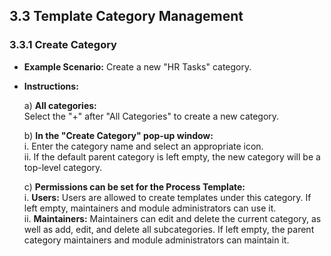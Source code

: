 ## 3.3 Template Category Management

### 3.3.1 Create Category

- **Example Scenario:** Create a new "HR Tasks" category.

- **Instructions:**

  a) **All categories:**  
  Select the "+" after "All Categories" to create a new category.

  b) **In the "Create Category" pop-up window:**  
  i. Enter the category name and select an appropriate icon.  
  ii. If the default parent category is left empty, the new category will be a top-level category.

  c) **Permissions can be set for the Process Template:**  
  i. **Users:** Users are allowed to create templates under this category. If left empty, maintainers and module administrators can use it.  
  ii. **Maintainers:** Maintainers can edit and delete the current category, as well as add, edit, and delete all subcategories. If left empty, the parent category maintainers and module administrators can maintain it.

